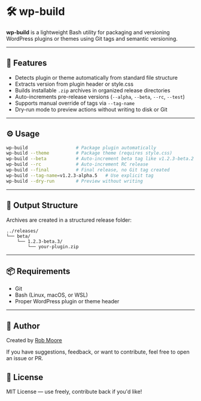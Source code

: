 # 🛠 wp-build

**wp-build** is a lightweight Bash utility for packaging and versioning WordPress plugins or themes using Git tags and semantic versioning.

---

## 🚀 Features

- Detects plugin or theme automatically from standard file structure
- Extracts version from plugin header or style.css
- Builds installable `.zip` archives in organized release directories
- Auto-increments pre-release versions (`--alpha`, `--beta`, `--rc`, `--test`)
- Supports manual override of tags via `--tag-name`
- Dry-run mode to preview actions without writing to disk or Git

---

## ⚙️ Usage

```bash
wp-build                  # Package plugin automatically
wp-build --theme          # Package theme (requires style.css)
wp-build --beta           # Auto-increment beta tag like v1.2.3-beta.2
wp-build --rc             # Auto-increment RC release
wp-build --final          # Final release, no Git tag created
wp-build --tag-name=v1.2.3-alpha.5   # Use explicit tag
wp-build --dry-run        # Preview without writing
```

---

## 📁 Output Structure

Archives are created in a structured release folder:

```text
../releases/
└── beta/
    └── 1.2.3-beta.3/
        └── your-plugin.zip
```

---

## 📦 Requirements

- Git
- Bash (Linux, macOS, or WSL)
- Proper WordPress plugin or theme header

---

## 👤 Author

Created by [Rob Moore](https://github.com/akaienso) 

If you have suggestions, feedback, or want to contribute, feel free to open an issue or PR.

## 📝 License

MIT License — use freely, contribute back if you'd like!
